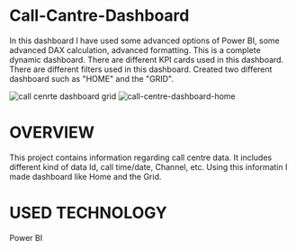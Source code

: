 # Call-Cantre-Dashboard
  In this dashboard I have used some advanced options of Power BI, some advanced DAX calculation, advanced formatting. This is a complete dynamic dashboard. There are different KPI cards used in this dashboard. 
  There are different filters used in this dashboard. Created two different dashboard such as "HOME" and the "GRID".

  ![call cenrte dashboard grid](https://github.com/Rutuja-Navghare/Call-Cantre-Dashboard/assets/72001376/61579971-8b42-49b5-8d0e-f0aa6392e5df)
![call-centre-dashboard-home](https://github.com/Rutuja-Navghare/Call-Cantre-Dashboard/assets/72001376/d9938a46-7b17-4170-ac08-8378dbf166d7)

# OVERVIEW

This project contains information regarding call centre data. It includes different kind of data Id, call time/date, Channel, etc. Using this informatin I made dashboard like Home and the Grid. 

# USED TECHNOLOGY
Power BI

